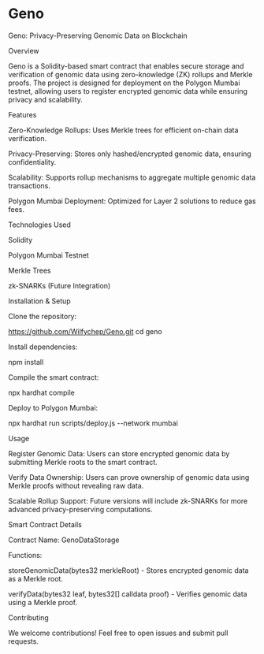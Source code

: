 # Geno
Geno: Privacy-Preserving Genomic Data on Blockchain

Overview

Geno is a Solidity-based smart contract that enables secure storage and verification of genomic data using zero-knowledge (ZK) rollups and Merkle proofs. The project is designed for deployment on the Polygon Mumbai testnet, allowing users to register encrypted genomic data while ensuring privacy and scalability.

Features

Zero-Knowledge Rollups: Uses Merkle trees for efficient on-chain data verification.

Privacy-Preserving: Stores only hashed/encrypted genomic data, ensuring confidentiality.

Scalability: Supports rollup mechanisms to aggregate multiple genomic data transactions.

Polygon Mumbai Deployment: Optimized for Layer 2 solutions to reduce gas fees.

Technologies Used

Solidity

Polygon Mumbai Testnet

Merkle Trees

zk-SNARKs (Future Integration)

Installation & Setup

Clone the repository:

https://github.com/Wilfychep/Geno.git
cd geno

Install dependencies:

npm install

Compile the smart contract:

npx hardhat compile

Deploy to Polygon Mumbai:

npx hardhat run scripts/deploy.js --network mumbai

Usage

Register Genomic Data: Users can store encrypted genomic data by submitting Merkle roots to the smart contract.

Verify Data Ownership: Users can prove ownership of genomic data using Merkle proofs without revealing raw data.

Scalable Rollup Support: Future versions will include zk-SNARKs for more advanced privacy-preserving computations.

Smart Contract Details

Contract Name: GenoDataStorage

Functions:

storeGenomicData(bytes32 merkleRoot) - Stores encrypted genomic data as a Merkle root.

verifyData(bytes32 leaf, bytes32[] calldata proof) - Verifies genomic data using a Merkle proof.

Contributing

We welcome contributions! Feel free to open issues and submit pull requests.
